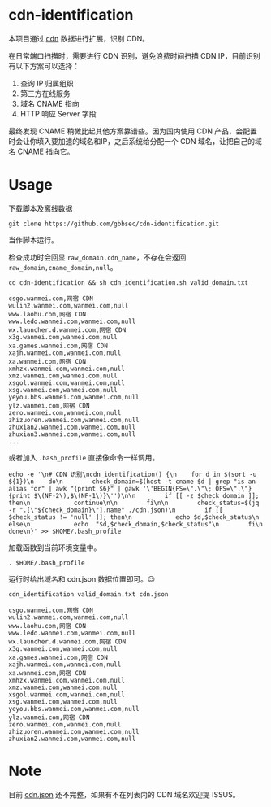# cdn-identification

本项目通过 [cdn](https://github.com/SukkaLab/cdn) 数据进行扩展，识别 CDN。

在日常端口扫描时，需要进行 CDN 识别，避免浪费时间扫描 CDN IP，目前识别有以下方案可以选择：

1. 查询 IP 归属组织
2. 第三方在线服务
3. 域名 CNAME 指向
4. HTTP 响应 Server 字段

最终发现 CNAME 稍微比起其他方案靠谱些。因为国内使用 CDN 产品，会配置时会让你填入要加速的域名和IP，之后系统给分配一个 CDN 域名，让把自己的域名 CNAME 指向它。


# Usage

下载脚本及离线数据

```
git clone https://github.com/gbbsec/cdn-identification.git
```

当作脚本运行。

检查成功时会回显 `raw_domain,cdn_name`，不存在会返回 `raw_domain,cname_domain,null`。

```
cd cdn-identification && sh cdn_identification.sh valid_domain.txt 

csgo.wanmei.com,网宿 CDN
wulin2.wanmei.com,wanmei.com,null
www.laohu.com,网宿 CDN
www.ledo.wanmei.com,wanmei.com,null
wx.launcher.d.wanmei.com,网宿 CDN
x3g.wanmei.com,wanmei.com,null
xa.games.wanmei.com,网宿 CDN
xajh.wanmei.com,wanmei.com,null
xa.wanmei.com,网宿 CDN
xmhzx.wanmei.com,wanmei.com,null
xmz.wanmei.com,wanmei.com,null
xsgol.wanmei.com,wanmei.com,null
xsg.wanmei.com,wanmei.com,null
yeyou.bbs.wanmei.com,wanmei.com,null
ylz.wanmei.com,网宿 CDN
zero.wanmei.com,wanmei.com,null
zhizuoren.wanmei.com,wanmei.com,null
zhuxian2.wanmei.com,wanmei.com,null
zhuxian3.wanmei.com,wanmei.com,null
...
```

或者加入 `.bash_profile` 直接像命令一样调用。

```shell
echo -e '\n# CDN 识别\ncdn_identification() {\n    for d in $(sort -u ${1})\n    do\n        check_domain=$(host -t cname $d | grep "is an alias for" | awk "{print $6}" | gawk '\'BEGIN{FS=\".\"\; OFS=\".\"} {print $\(NF-2\),$\(NF-1\)}\'')\n\n        if [[ -z $check_domain ]]; then\n            continue\n\n        fi\n\n        check_status=$(jq -r ".[\"${check_domain}\"].name" ./cdn.json)\n        if [[ $check_status != 'null' ]]; then\n            echo $d,$check_status\n        else\n            echo  "$d,$check_domain,$check_status"\n        fi\n    done\n}' >> $HOME/.bash_profile
```

加载函数到当前环境变量中。

```
. $HOME/.bash_profile
```

运行时给出域名和 cdn.json 数据位置即可。:wink:

```
cdn_identification valid_domain.txt cdn.json

csgo.wanmei.com,网宿 CDN
wulin2.wanmei.com,wanmei.com,null
www.laohu.com,网宿 CDN
www.ledo.wanmei.com,wanmei.com,null
wx.launcher.d.wanmei.com,网宿 CDN
x3g.wanmei.com,wanmei.com,null
xa.games.wanmei.com,网宿 CDN
xajh.wanmei.com,wanmei.com,null
xa.wanmei.com,网宿 CDN
xmhzx.wanmei.com,wanmei.com,null
xmz.wanmei.com,wanmei.com,null
xsgol.wanmei.com,wanmei.com,null
xsg.wanmei.com,wanmei.com,null
yeyou.bbs.wanmei.com,wanmei.com,null
ylz.wanmei.com,网宿 CDN
zero.wanmei.com,wanmei.com,null
zhizuoren.wanmei.com,wanmei.com,null
zhuxian2.wanmei.com,wanmei.com,null
```

# Note

目前 [cdn.json](https://github.com/gbbsec/cdn-identification/blob/main/cdn.json) 还不完整，如果有不在列表内的 CDN 域名欢迎提 ISSUS。
